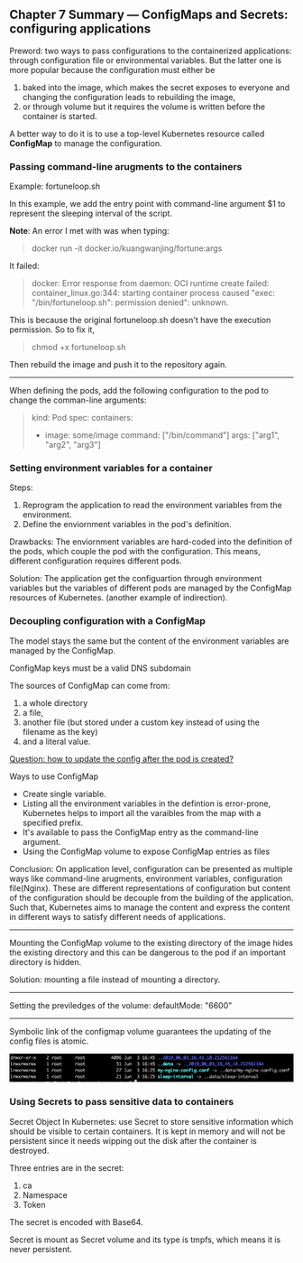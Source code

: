 ## Chapter 7 Summary — ConfigMaps and Secrets: configuring applications

Preword: two ways to pass configurations to the containerized applications: through configuration file or environmental variables.  But the latter one is more popular because the configuration must either be 

1. baked into the image, which makes the secret exposes to everyone and changing the configuration leads to rebuilding the image, 
2. or through volume but it requires the volume is written before the container is started. 



A better way to do it is to use a top-level Kubernetes resource called **ConfigMap** to manage the configuration. 

### Passing command-line arugments to the containers 

Example: fortuneloop.sh

In this example, we add the entry point with command-line argument $1 to represent the sleeping interval of the script. 

**Note**: An error I met with was when typing: 

> docker run -it docker.io/kuangwanjing/fortune:args

It failed: 

> docker: Error response from daemon: OCI runtime create failed: container_linux.go:344: starting container process caused "exec: \"/bin/fortuneloop.sh\": permission denied": unknown.

This is because the original fortuneloop.sh doesn't have the execution permission. So to fix it, 

> chmod +x fortuneloop.sh

Then rebuild the image and push it to the repository again. 

----

When defining the pods, add the following configuration to the pod to change the comman-line arguments: 

> kind: Pod
> spec:
>   containers:
>
>   - image: some/image
>     command: ["/bin/command"]
>     args: ["arg1", "arg2", "arg3"]
>

### Setting environment variables for a container 

Steps:

1. Reprogram the application to read the environment variables from the environment. 
2. Define the enviornment variables in the pod's definition. 

Drawbacks: The enviornment variables are hard-coded into the definition of the pods, which couple the pod with the configuration. This means, different configuration requires different pods. 

Solution: The application get the configuartion through environment variables but the variables of different pods are managed by the ConfigMap resources of Kubernetes. (another example of indirection). 

### Decoupling configuration with a ConfigMap

The model stays the same but the content of the environment variables are managed by the ConfigMap. 

ConfigMap keys must be a valid DNS subdomain

The sources of ConfigMap can come from:

1. a whole directory
2. a file, 
3. another file (but stored under a custom key instead of using the filename as the key)
4. and a literal value.

<u>Question: how to update the config after the pod is created?</u>

Ways to use ConfigMap

- Create single variable. 
- Listing all the environment variables in the defintion is error-prone, Kubernetes helps to import all the varaibles from the map with a specified prefix. 
- It's available to pass the ConfigMap entry as the command-line argument. 
- Using the ConfigMap volume to expose ConfigMap entries as files 

Conclusion: On application level, configuration can be presented as multiple ways like command-line arugments, environment variables, configuration file(Nginx). These are different representations of configuration but content of the configuration should be decouple from the building of the application. Such that, Kubernetes aims to manage the content and express the content in different ways to satisfy different needs of applications. 

---

Mounting the ConfigMap volume to the existing directory of the image hides the existing directory and this can be dangerous to the pod if an important directory is hidden. 

Solution: mounting a file instead of mounting a directory. 

---

Setting the previledges of the volume: defaultMode: "6600"

---

Symbolic link of the configmap volume guarantees the updating of the config files is atomic. 

![](./ch7_symbolic_link_configmap_volume.png)

### Using Secrets to pass sensitive data to containers

Secret Object In Kubernetes: use Secret to store sensitive information which should be visible to certain containers. It is kept in memory and will not be persistent since it needs wipping out the disk after the container is destroyed. 

Three entries are in the secret: 

1. ca
2. Namespace
3. Token

The secret is encoded with Base64. 

Secret is mount as Secret volume and its type is tmpfs, which means it is never persistent. 